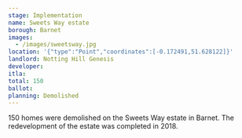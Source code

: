 ```yaml
---
stage: Implementation 
name: Sweets Way estate 
borough: Barnet 
images:
  - /images/sweetsway.jpg
location: '{"type":"Point","coordinates":[-0.172491,51.628122]}'
landlord: Notting Hill Genesis
developer:
itla:
total: 150
ballot:
planning: Demolished
---
```

150 homes were demolished on the Sweets Way estate in Barnet.
The redevelopment of the estate was completed in 2018.
